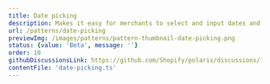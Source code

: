 ```yaml
---
title: Date picking
description: Makes it easy for merchants to select and input dates and date ranges.
url: /patterns/date-picking
previewImg: /images/patterns/pattern-thumbnail-date-picking.png
status: {value: 'Beta', message: ''}
order: 10
githubDiscussionsLink: https://github.com/Shopify/polaris/discussions/7852
contentFile: 'date-picking.ts'
---
```

